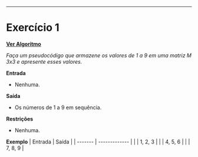 ---
# Exercício 1

[**Ver Algoritmo**](Algoritmo01.md)

*Faça um pseudocódigo que armazene os valores de 1 a 9 em uma matriz M 3x3 e apresente esses valores.*

**Entrada**

- Nenhuma.

**Saída**

- Os números de 1 a 9 em sequência.

**Restrições**

- Nenhuma.

**Exemplo**
| Entrada | Saída         |
| ------- | ------------- |
|         | 1, 2, 3       |
|         | 4, 5, 6       |
|         | 7, 8, 9       |
